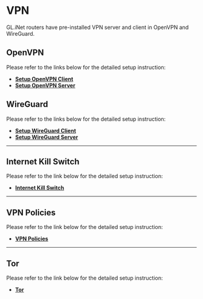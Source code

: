 # VPN

GL.iNet routers have pre-installed VPN server and client in OpenVPN and WireGuard. 

## OpenVPN

Please refer to the links below for the detailed setup instruction:

- [**Setup OpenVPN Client**](../../tutorials/openvpn_client.md)
- [**Setup OpenVPN Server**](../../tutorials/openvpn_server.md)

## WireGuard

Please refer to the links below for the detailed setup instruction:

- [**Setup WireGuard Client**](../../tutorials/wireguard_client.md)
- [**Setup WireGuard Server**](../../tutorials/wireguard_server.md)

---

## Internet Kill Switch

Please refer to the link below for the detailed setup instruction:

- [**Internet Kill Switch**](../../tutorials/internet_kill_switch.md)

---

## VPN Policies

Please refer to the link below for the detailed setup instruction:

- [**VPN Policies**](../../tutorials/vpn_policies.md)

---

## Tor

Please refer to the link below for the detailed setup instruction:

- [**Tor**](../../tutorials/tor.md)
